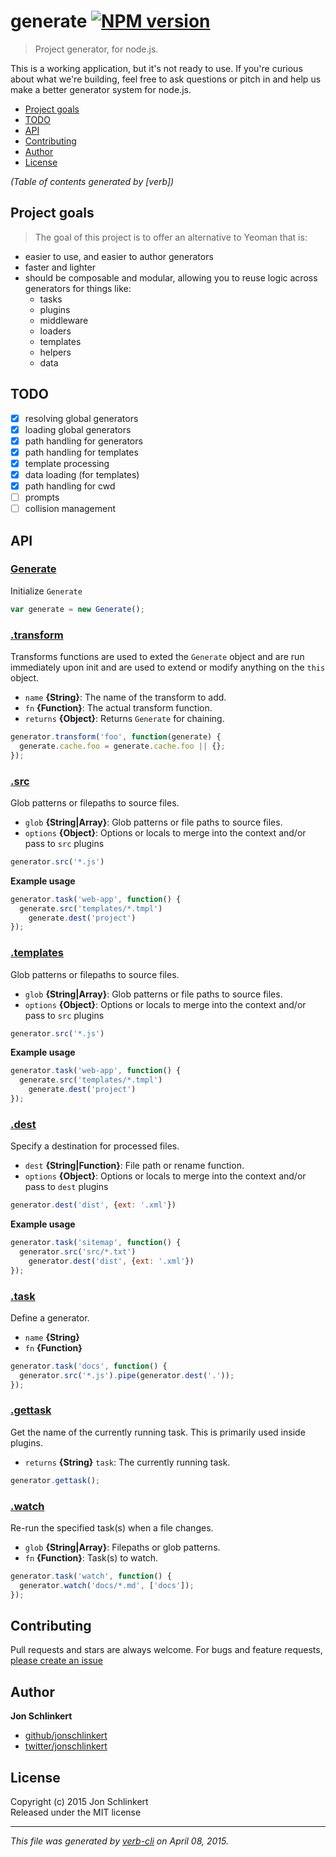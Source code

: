 # generate [![NPM version](https://badge.fury.io/js/generate.svg)](http://badge.fury.io/js/generate)

> Project generator, for node.js.

This is a working application, but it's not ready to use. If you're curious about what we're building, feel free to ask questions or pitch in and help us make a better generator system for node.js.

<!-- toc -->

- [Project goals](#project-goals)
- [TODO](#todo)
- [API](#api)
- [Contributing](#contributing)
- [Author](#author)
- [License](#license)

_(Table of contents generated by [verb])_

<!-- tocstop -->

## Project goals

> The goal of this project is to offer an alternative to Yeoman that is:

+ easier to use, and easier to author generators
+ faster and lighter 
+ should be composable and modular, allowing you to reuse logic across generators for things like:
  - tasks
  - plugins
  - middleware
  - loaders
  - templates
  - helpers
  - data

## TODO

- [x] resolving global generators
- [x] loading global generators
- [x] path handling for generators
- [x] path handling for templates
- [x] template processing
- [x] data loading (for templates)
- [x] path handling for cwd
- [ ] prompts
- [ ] collision management

## API
### [Generate](./index.js#L31)

Initialize `Generate`

```js
var generate = new Generate();
```

### [.transform](./index.js#L59)

Transforms functions are used to exted the `Generate` object and are run immediately upon init and are used to extend or modify anything on the `this` object.

* `name` **{String}**: The name of the transform to add.    
* `fn` **{Function}**: The actual transform function.    
* `returns` **{Object}**: Returns `Generate` for chaining.  

```js
generator.transform('foo', function(generate) {
  generate.cache.foo = generate.cache.foo || {};
});
```

### [.src](./index.js#L122)

Glob patterns or filepaths to source files.

* `glob` **{String|Array}**: Glob patterns or file paths to source files.    
* `options` **{Object}**: Options or locals to merge into the context and/or pass to `src` plugins    

```js
generator.src('*.js')
```

**Example usage**

```js
generator.task('web-app', function() {
  generate.src('templates/*.tmpl')
    generate.dest('project')
});
```

### [.templates](./index.js#L147)

Glob patterns or filepaths to source files.

* `glob` **{String|Array}**: Glob patterns or file paths to source files.    
* `options` **{Object}**: Options or locals to merge into the context and/or pass to `src` plugins    

```js
generator.src('*.js')
```

**Example usage**

```js
generator.task('web-app', function() {
  generate.src('templates/*.tmpl')
    generate.dest('project')
});
```

### [.dest](./index.js#L174)

Specify a destination for processed files.

* `dest` **{String|Function}**: File path or rename function.    
* `options` **{Object}**: Options or locals to merge into the context and/or pass to `dest` plugins    

```js
generator.dest('dist', {ext: '.xml'})
```

**Example usage**

```js
generator.task('sitemap', function() {
  generator.src('src/*.txt')
    generator.dest('dist', {ext: '.xml'})
});
```

### [.task](./index.js#L226)

Define a generator.

* `name` **{String}**    
* `fn` **{Function}**    

```js
generator.task('docs', function() {
  generator.src('*.js').pipe(generator.dest('.'));
});
```

### [.gettask](./index.js#L240)

Get the name of the currently running task. This is primarily used inside plugins.

* `returns` **{String}** `task`: The currently running task.  

```js
generator.gettask();
```

### [.watch](./index.js#L261)

Re-run the specified task(s) when a file changes.

* `glob` **{String|Array}**: Filepaths or glob patterns.    
* `fn` **{Function}**: Task(s) to watch.    

```js
generator.task('watch', function() {
  generator.watch('docs/*.md', ['docs']);
});
```

## Contributing
Pull requests and stars are always welcome. For bugs and feature requests, [please create an issue](https://github.com/generate/generate/issues)

## Author

**Jon Schlinkert**

+ [github/jonschlinkert](https://github.com/jonschlinkert)
+ [twitter/jonschlinkert](http://twitter.com/jonschlinkert) 

## License
Copyright (c) 2015 Jon Schlinkert  
Released under the MIT license

***

_This file was generated by [verb-cli](https://github.com/assemble/verb-cli) on April 08, 2015._